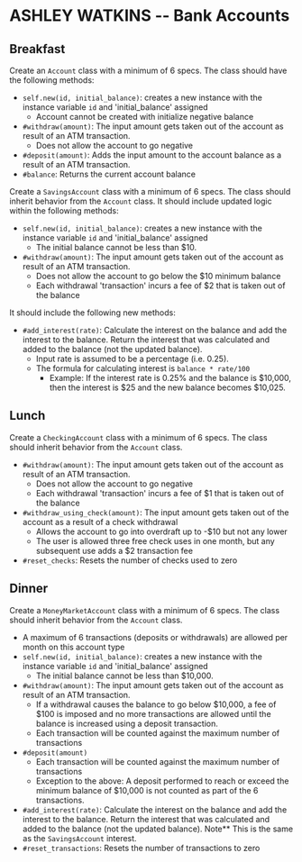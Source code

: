 # ASHLEY WATKINS -- Bank Accounts


## Breakfast

Create an `Account` class with a minimum of 6 specs. The class should have the following methods:
- `self.new(id, initial_balance)`: creates a new instance with the instance variable `id` and 'initial_balance' assigned
  - Account cannot be created with initialize negative balance
- `#withdraw(amount)`: The input amount gets taken out of the account as result of an ATM transaction.
  - Does not allow the account to go negative
- `#deposit(amount)`: Adds the input amount to the account balance as a result of an ATM transaction.
- `#balance`: Returns the current account balance

Create a `SavingsAccount` class with a minimum of 6 specs. The class should inherit behavior from the `Account` class. It should include updated logic within the following methods:
- `self.new(id, initial_balance)`: creates a new instance with the instance variable `id` and 'initial_balance' assigned
  - The initial balance cannot be less than $10.
- `#withdraw(amount)`: The input amount gets taken out of the account as result of an ATM transaction.
  - Does not allow the account to go below the $10 minimum balance
  - Each withdrawal 'transaction' incurs a fee of $2 that is taken out of the balance

It should include the following new methods:
- `#add_interest(rate)`: Calculate the interest on the balance and add the interest to the balance. Return the interest that was calculated and added to the balance (not the updated balance).
  - Input rate is assumed to be a percentage (i.e. 0.25).
  - The formula for calculating interest is `balance * rate/100`
    - Example: If the interest rate is 0.25% and the balance is $10,000, then the interest is $25 and the new balance becomes $10,025.

## Lunch

Create a `CheckingAccount` class with a minimum of 6 specs. The class should inherit behavior from the `Account` class.

- `#withdraw(amount)`: The input amount gets taken out of the account as result of an ATM transaction.
  - Does not allow the account to go negative
  - Each withdrawal 'transaction' incurs a fee of $1 that is taken out of the balance
- `#withdraw_using_check(amount)`: The input amount gets taken out of the account as a result of a check withdrawal
  - Allows the account to go into overdraft up to -$10 but not any lower
  - The user is allowed three free check uses in one month, but any subsequent use adds a $2 transaction fee
- `#reset_checks`: Resets the number of checks used to zero

## Dinner

Create a `MoneyMarketAccount` class with a minimum of 6 specs. The class should inherit behavior from the `Account` class.
- A maximum of 6 transactions (deposits or withdrawals) are allowed per month on this account type
- `self.new(id, initial_balance)`: creates a new instance with the instance variable `id` and 'initial_balance' assigned
  - The initial balance cannot be less than $10,000.
- `#withdraw(amount)`: The input amount gets taken out of the account as result of an ATM transaction.
  - If a withdrawal causes the balance to go below $10,000, a fee of $100 is imposed and no more transactions are allowed until the balance is increased using a deposit transaction.
  - Each transaction will be counted against the maximum number of transactions
- `#deposit(amount)`
  - Each transaction will be counted against the maximum number of transactions
  - Exception to the above: A deposit performed to reach or exceed the minimum balance of $10,000 is not counted as part of the 6 transactions.
- `#add_interest(rate)`: Calculate the interest on the balance and add the interest to the balance. Return the interest that was calculated and added to the balance (not the updated balance). Note** This is the same as the `SavingsAccount` interest.
- `#reset_transactions`: Resets the number of transactions to zero

